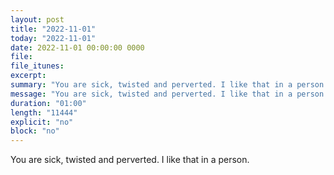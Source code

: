 ```yaml
---
layout: post
title: "2022-11-01"
today: "2022-11-01"
date: 2022-11-01 00:00:00 0000
file:
file_itunes:
excerpt:
summary: "You are sick, twisted and perverted. I like that in a person."
message: "You are sick, twisted and perverted. I like that in a person."
duration: "01:00"
length: "11444"
explicit: "no"
block: "no"
---
```

You are sick, twisted and perverted. I like that in a person.

